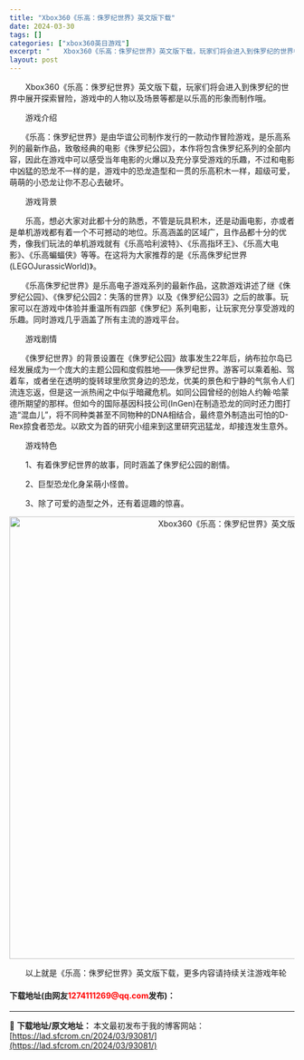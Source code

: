 ```yaml
---
title: "Xbox360《乐高：侏罗纪世界》英文版下载"
date: 2024-03-30
tags: []
categories: ["xbox360英日游戏"]
excerpt: "　　Xbox360《乐高：侏罗纪世界》英文版下载，玩家们将会进入到侏罗纪的世界中展开探索冒险，游戏中的人物以及场景等都是以乐高的形象而制作哦。 　　游戏介绍 　　《乐高：侏罗纪世界》是由华谊公司制作发行的一款动作冒险游戏，是乐高系列的最新作品，致敬经典的电影《侏罗纪公园》，本作将包含侏罗纪系列的全部&hellip;"
layout: post
---
```


 <p>　　Xbox360《乐高：侏罗纪世界》英文版下载，玩家们将会进入到侏罗纪的世界中展开探索冒险，游戏中的人物以及场景等都是以乐高的形象而制作哦。</p> <p>　　游戏介绍</p> <p>　　《乐高：侏罗纪世界》是由华谊公司制作发行的一款动作冒险游戏，是乐高系列的最新作品，致敬经典的电影《侏罗纪公园》，本作将包含侏罗纪系列的全部内容，因此在游戏中可以感受当年电影的火爆以及充分享受游戏的乐趣，不过和电影中凶猛的恐龙不一样的是，游戏中的恐龙造型和一贯的乐高积木一样，超级可爱，萌萌的小恐龙让你不忍心去破坏。</p> <p>　　游戏背景</p> <p>　　乐高，想必大家对此都十分的熟悉，不管是玩具积木，还是动画电影，亦或者是单机游戏都有着一个不可撼动的地位。乐高涵盖的区域广，且作品都十分的优秀，像我们玩法的单机游戏就有《乐高哈利波特》、《乐高指环王》、《乐高大电影》、《乐高蝙蝠侠》等等。在这将为大家推荐的是《乐高侏罗纪世界(LEGOJurassicWorld)》。</p> <p>　　《乐高侏罗纪世界》是乐高电子游戏系列的最新作品，这款游戏讲述了继《侏罗纪公园》、《侏罗纪公园2：失落的世界》以及《侏罗纪公园3》之后的故事。玩家可以在游戏中体验并重温所有四部《侏罗纪》系列电影，让玩家充分享受游戏的乐趣。同时游戏几乎涵盖了所有主流的游戏平台。</p> <p>　　游戏剧情</p> <p>　　《侏罗纪世界》的背景设置在《侏罗纪公园》故事发生22年后，纳布拉尔岛已经发展成为一个庞大的主题公园和度假胜地&mdash;&mdash;侏罗纪世界。游客可以乘着船、驾着车，或者坐在透明的旋转球里欣赏身边的恐龙，优美的景色和宁静的气氛令人们流连忘返，但是这一派热闹之中似乎暗藏危机。如同公园曾经的创始人约翰&middot;哈蒙德所期望的那样。但如今的国际基因科技公司(InGen)在制造恐龙的同时还力图打造&ldquo;混血儿&rdquo;，将不同种类甚至不同物种的DNA相结合，最终意外制造出可怕的D-Rex掠食者恐龙。以欧文为首的研究小组来到这里研究迅猛龙，却接连发生意外。</p> <p>　　游戏特色</p> <p>　　1、有着侏罗纪世界的故事，同时涵盖了侏罗纪公园的剧情。</p> <p>　　2、巨型恐龙化身呆萌小怪兽。</p> <p>　　3、除了可爱的造型之外，还有着逗趣的惊喜。</p> <p align="center"><img align="" border="0" src="https://lad.sfcrom.cn/wp-content/uploads/2024/03/20240330_6607d58497234.jpg" width="780" alt="Xbox360《乐高：侏罗纪世界》英文版下载" /></p> <p>　　以上就是《乐高：侏罗纪世界》英文版下载，更多内容请持续关注游戏年轮</p> <p><h4>下载地址(由网友<font color="red">1274111269@qq.com</font>发布)：</h4></p> 

---
📖 **下载地址/原文地址：** 本文最初发布于我的博客网站：[https://lad.sfcrom.cn/2024/03/93081/](https://lad.sfcrom.cn/2024/03/93081/)
